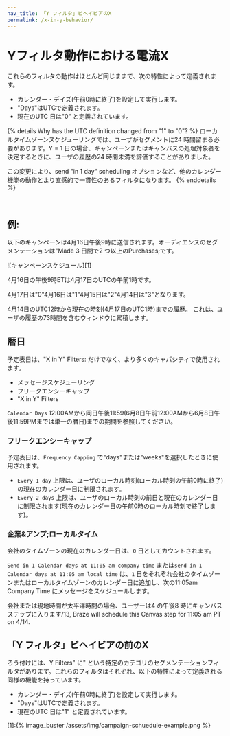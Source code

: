 ```yaml
---
nav_title: 「Y フィルタ」ビヘイビアのX
permalink: /x-in-y-behavior/
---
```


# Yフィルタ動作における電流X

これらのフィルタの動作はほとんど同じままで、次の特性によって定義されます。

- カレンダー・デイズ(午前0時に終了)を設定して実行します。
- "Days"はUTCで定義されます。
- 現在のUTC 日は"0" と定義されています。

{% details Why has the UTC definition changed from "1" to "0"? %}
ローカルタイムゾーンスケジューリングでは、ユーザがセグメントに24 時間留まる必要があります。Y = 1 日の場合、キャンペーンまたはキャンバスの処理対象者を決定するときに、ユーザの履歴の24 時間未満を評価することがありました。

この変更により、send "in 1 day" scheduling オプションなど、他のカレンダー機能の動作とより直感的で一貫性のあるフィルタになります。
{% enddetails %}

<br>

## 例:

以下のキャンペーンは4月16日午後9時に送信されます。オーディエンスのセグメンテーションは"Made 3 日間で2 つ以上のPurchases;です。

![キャンペーンスケジュール][1]

4月16日の午後9時ETは4月17日のUTCの午前1時です。

4月17日は"0"4月16日は"1"4月15日は"2"4月14日は"3"となります。

4月14日のUTC12時から現在の時刻(4月17日のUTC1時)までの履歴。
これは、ユーザの履歴の73時間を含むウィンドウに累積します。

## 暦日

予定表日は、"X in Y" Filters: だけでなく、より多くのキャパシティで使用されます。

- メッセージスケジューリング
- フリークエンシーキャップ
- "X in Y" Filters

`Calendar Days` 12:00AMから同日午後11:59(6月8日午前12:00AMから6月8日午後11:59PMまでは単一の暦日)までの期間を参照してください。

### フリークエンシーキャップ

予定表日は、`Frequency Capping` で"days"または"weeks"を選択したときに使用されます。

- `Every 1 day` 上限は、ユーザのローカル時刻(ローカル時刻の午前0時に終了)の現在のカレンダー日に制限されます。
- `Every 2 days` 上限は、ユーザのローカル時刻の前日と現在のカレンダー日に制限されます(現在のカレンダー日の午前0時のローカル時刻で終了します)。

### 企業&アンプ;ローカルタイム

会社のタイムゾーンの現在のカレンダー日は、`0` 日としてカウントされます。

`Send in 1 Calendar days at 11:05 am company time` または`send in 1 Calendar days at 11:05 am local time` は、`1` 日をそれぞれ会社のタイムゾーンまたはローカルタイムゾーンのカレンダー日に追加し、次の11:05am Company Time にメッセージをスケジュールします。

会社または現地時間が太平洋時間の場合、ユーザーは4 の午後8 時にキャンバスステップに入ります/13, Braze will schedule this Canvas step for 11:05 am PT on 4/14.

## 「Y フィルタ」ビヘイビアの前のX

ろう付けには、Y Filters" に" という特定のカテゴリのセグメンテーションフィルタがあります。これらのフィルタはそれぞれ、以下の特性によって定義される同様の機能を持っています。

- カレンダー・デイズ(午前0時に終了)を設定して実行します。
- "Days"はUTCで定義されます。
- 現在のUTC 日は"1" と定義されています。



[1]:{% image_buster /assets/img/campaign-schuedule-example.png %}

